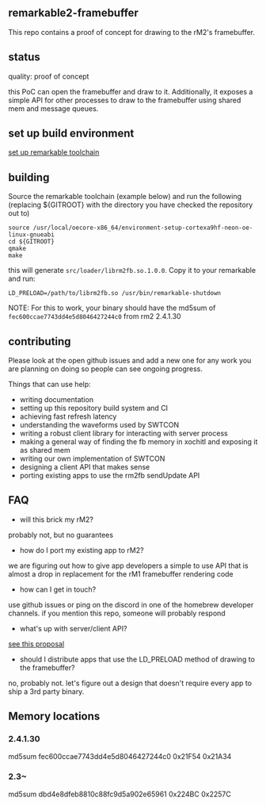 ## remarkable2-framebuffer

This repo contains a proof of concept for drawing to the rM2's framebuffer.

## status

quality: proof of concept

this PoC can open the framebuffer and draw to it. Additionally, it exposes a
simple API for other processes to draw to the framebuffer using shared mem and
message queues.

## set up build environment

[set up remarkable toolchain](https://remarkablewiki.com/devel/qt_creator#toolchain)


## building

Source the remarkable toolchain (example below) and run the following (replacing ${GITROOT} with the directory you have checked the repository out to)

```
source /usr/local/oecore-x86_64/environment-setup-cortexa9hf-neon-oe-linux-gnueabi
cd ${GITROOT}
qmake
make
```

this will generate `src/loader/librm2fb.so.1.0.0`.  Copy it to your
remarkable and run:

```
LD_PRELOAD=/path/to/librm2fb.so /usr/bin/remarkable-shutdown
```

NOTE: For this to work, your binary should have the md5sum of
`fec600ccae7743dd4e5d8046427244c0` from rm2 2.4.1.30

## contributing

Please look at the open github issues and add a new one for any work you are planning
on doing so people can see ongoing progress.

Things that can use help:

* writing documentation
* setting up this repository build system and CI
* achieving fast refresh latency
* understanding the waveforms used by SWTCON
* writing a robust client library for interacting with server process
* making a general way of finding the fb memory in xochitl and exposing it as shared mem
* writing our own implementation of SWTCON
* designing a client API that makes sense
* porting existing apps to use the rm2fb sendUpdate API

## FAQ

* will this brick my rM2?

probably not, but no guarantees

* how do I port my existing app to rM2?

we are figuring out how to give app developers a simple to use API that is
almost a drop in replacement for the rM1 framebuffer rendering code

* how can I get in touch?

use github issues or ping on the discord in one of the homebrew developer
channels. if you mention this repo, someone will probably respond

* what's up with server/client API?

[see this proposal](https://github.com/ddvk/remarkable2-framebuffer/issues/4)

* should I distribute apps that use the LD_PRELOAD method of drawing to the framebuffer?

no, probably not. let's figure out a design that doesn't require every app to
ship a 3rd party binary.

## Memory locations

### 2.4.1.30

md5sum fec600ccae7743dd4e5d8046427244c0
0x21F54
0x21A34

### 2.3~

md5sum dbd4e8dfeb8810c88fc9d5a902e65961
0x224BC
0x2257C
